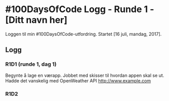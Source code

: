 # #100DaysOfCode Logg - Runde 1 - [Ditt navn her]

Loggen til min #100DaysOfCode-utfordring. Startet [16 juli, mandag, 2017].

## Logg

### R1D1 (runde 1, dag 1)
Begynte å lage en værapp. Jobbet med skisser til hvordan appen skal se ut. Hadde det vanskelig med OpenWeather API http://www.example.com

### R1D2
